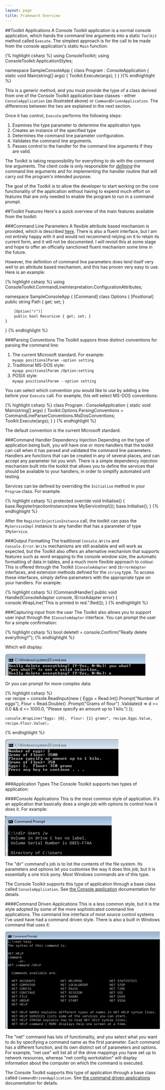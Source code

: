 ```yaml
---
layout: page
title: Framework Overview
---
```


##Toolkit Applications
A Console Toolkit application is a normal console application, which hands the command line arguments into a static `Toolkit` method called `Execute`. The simplest approach is for the call to be made from the console application's static `Main` function:  


{% highlight csharp %}
using ConsoleToolkit;
using ConsoleToolkit.ApplicationStyles;

namespace SampleConsoleApp
{
    class Program : ConsoleApplication
    {
        static void Main(string[] args)
        {
            Toolkit.Execute<Program>(args);
        }
    }
}{% endhighlight %}

This is a generic method, and you must provide the type of a class derived from one of the Console Toolkit application base classes - either `ConsoleApplication`  (as illustrated above) or `CommandDrivenApplication`. The differences between the two are explained in the next section.

Once it has control, `Execute` performs the following steps:
  
   1. Examines the type parameter to determine the application type.
   2. Creates an instance of the specified type
   3. Determines the command line parameter configuration.
   4. Validates the command line arguments.
   5. Passes control to the handler for the command line arguments if they are valid.

The Toolkit is taking responsibility for everything to do with the command line arguments. The client code is only responsible for [*defining*](commandoverview.html) the command line arguments and for implementing the handler routine that will carry out the program's intended purpose.

The goal of the Toolkit is to allow the developer to start working on the core functionality of the application without having to expend much effort on features that are only needed to enable the program to run in a command prompt.

##Toolkit Features
Here's a quick overview of the main features available from the toolkit:

###Command Line Parameters
A flexible attribute based mechanism is provided, which is described [here](commandoverview.html). There is also a fluent interface, but I am not entirely happy with it and would not recommend relying on it to retain its current form, and it will not be documented. I will revisit this at some stage and hope to offer an officially sanctioned fluent mechanism some time in the future. 

However, the definition of command line parameters does lend itself very well to an attribute based mechanism, and this has proven very easy to use. Here is an example:

{% highlight csharp %}
using ConsoleToolkit.CommandLineInterpretation.ConfigurationAttributes;

namespace SampleConsoleApp
{
    [Command]
    class Options
    {
        [Positional]
        public string Path { get; set; }

        [Option("r")]
        public bool Recursive { get; set; }
    }
}
{% endhighlight %}

###Parsing Conventions
The Toolkit suppors three distinct conventions for parsing the command line:

1. The current Microsoft standard. For example:  
`myapp positionalParam -option setting`
2. Traditional MS-DOS style:  
`myapp positionalParam /Option:setting`
3. POSIX style:  
`myapp positionalParam --option setting`

You can select which convention you would like to use by adding a line before your `Execute` call. For example, this will select MS-DOS conventions:

{% highlight csharp %}
    class Program : ConsoleApplication
    {
        static void Main(string[] args)
        {
            Toolkit.Options.ParsingConventions = CommandLineParserConventions.MsDosConventions;
            Toolkit.Execute<Program>(args);
        }
    }
{% endhighlight %}

The default convention is the current Microsoft standard.

###Command Handler Dependency Injection
Depending on the type of application being built, you will have one or more handlers that the toolkit can call when it has parsed and validated the command line parameters. Handlers are functions that can be created in any of several places, and can accept any parameter list you wish. There is a simple dependency injection mechanism built into the toolkit that allows you to define the services that should be available to your handlers, in order to simplify automated unit testing.

Services can be defined by overriding the `Initialise` method in your `Program` class. For example:

{% highlight csharp %}
        protected override void Initialise()
        {
            base.RegisterInjectionInstance<IMyService>(new MyServiceImpl());
            base.Initialise();
        }
{% endhighlight %}

After the `RegisterInjectionInstance` call, the toolkit can pass the `MyServiceImpl` instance to any handler that has a parameter of type `IMyService`.

###Output Formatting
The traditional `Console.Write` and `Console.Error.Write` mechanisms are still available and will work as expected, but the Toolkit also offers an alternative mechanism that supports features such as word wrapping to the console window size, the automatic formatting of data in tables, and a much more flexible approach to colour. This is offered through the Toolkit `IConsoleAdapter` and `IErrorAdapter` interfaces, and extension methods defined for the `string` type. To access these interfaces, simply define parameters with the appropriate type on your handlers. For example:

{% highlight csharp %}
        [CommandHandler]
        public void Handle(IConsoleAdapter console, IErrorAdapter error)
        {
            console.WrapLine("This is printed in red.".Red());
        }
{% endhighlight %}

###Capturing input from the user
The Toolkit also allows you to support user input through the `IConsoleAdapter` interface. You can prompt the user for a simple confirmation:

{% highlight csharp %}
            bool deleteIt = console.Confirm("Really delete everything?"); 
{% endhighlight %}

 Which will display:

<img src="assets/images/confirm.png" />

Or you can prompt for more complex data:

{% highlight csharp %}  
    var recipe = console.ReadInput(new
    {
        Eggs = Read.Int().Prompt("Number of eggs"),
        Flour = Read.Double()
            .Prompt("Grams of flour")
            .Validate(d => d >= 0.0 && d <= 1000.0, "Please specify an amount up to 1 kilo.")
    });

    console.WrapLine("Eggs: {0},  Flour: {1} grams", recipe.Eggs.Value, recipe.Flour.Value);
{% endhighlight %}

<img src="assets/images/inputexample.png" />



###Application Types
The Console Toolkit supports two types of application:

####Console Applications
This is the most common style of application. It's an application that basically does a single job with options to control how it does it. For example:  

<img src="assets/images/diruserscommand.png" />  
 
The "dir" command's job is to list the contents of the file system. Its parameters and options let you customise the way it does this job, but it is essentially a one trick pony. Most Windows commands are of this type.

The Console Toolkit supports this type of application through a base class called `ConsoleApplication`. See [the Console application](consoleapps.html) documentation for details.

####Command Driven Applications
This is a less common style, but it is the style adopted by some of the more sophisticated command line applications. The command line interface of most source control systems I've used have had a command driven style. There is also a built in Windows command that uses it:  

<img src="assets/images/nethelpcommand.png" />  

The "net" command has lots of functionality, and you select what you want to do by specifying a command name as the first parameter. Each command has a different function, and its own distinct set of parameters and options. For example, "net use" will list all of the drive mappings you have set up to network resources, whereas "net config workstation" will display information about the computer on which the command is executed.  

The Console Toolkit supports this type of application through a base class called `CommandDrivenApplication`.
See [the command driven applications](commandapps.html) documentation for details.
 